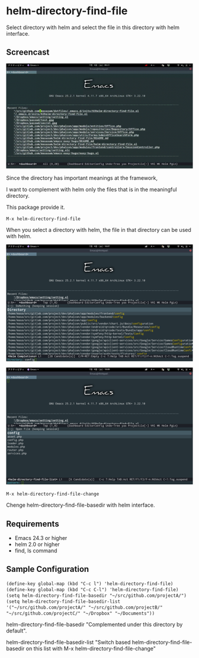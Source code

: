 # helm-directory-find-file

Select directory with helm and select the file in this directory with helm interface.

## Screencast

![screencast](image/screencast.gif)

Since the directory has important meanings at the framework,

I want to complement with helm only the files that is in the meaningful directory.

This package provide it.

	M-x helm-directory-find-file

When you select a directory with helm, the file in that directory can be used with helm.

![screencast](image/helm-directory1.png)

![screencast](image/helm-directory2.png)

	M-x helm-directory-find-file-change

Chenge helm-directory-find-file-basedir with helm interface.

## Requirements

- Emacs 24.3 or higher
- helm 2.0 or higher
- find, ls command

## Sample Configuration

	(define-key global-map (kbd "C-c l") 'helm-directory-find-file)
	(define-key global-map (kbd "C-c C-l") 'helm-directory-find-file)
	(setq helm-directory-find-file-basedir "~/src/github.com/projectA/")
	(setq helm-directory-find-file-basedir-list '("~/src/github.com/projectA/" "~/src/github.com/projectB/" "~/src/github.com/projectC/" "~/Dropbox" "~/Documents"))

helm-directory-find-file-basedir "Complemented under this directory by default".

helm-directory-find-file-basedir-list "Switch based helm-directory-find-file-basedir on this list with M-x helm-directory-find-file-change"

[melpa-link]: http://melpa.org/#/helm-directory-find-file
[melpa-badge]: http://melpa.org/packages/helm-directory-find-file-badge.svg
[melpa-stable-link]: http://stable.melpa.org/#/helm-directory-find-file
[melpa-stable-badge]: http://stable.melpa.org/packages/helm-directory-find-file-badge.svg
